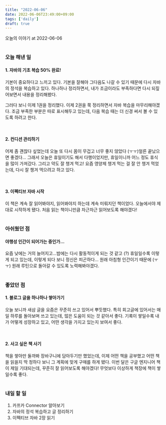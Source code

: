 ```yaml
---
title: "2022-06-06"
date: 2022-06-06T23:49:00+09:00
tags: ['daily']
draft: true
---
```

오늘의 이야기 at 2022-06-06
<!--more--> 

#
### 오늘 해낸 일
#### 1. 자바의 기초 복습 50% 완료!
기본이 중요하다고 느끼고 있다. 
기본을 잘해야 그다음도 나갈 수 있기 때문에 다시 자바의 정석을 복습하고 있다. 
하나하나 정리하면서, 내가 조금이라도 부족하다면 다시 되짚어보면서 내용을 정리해봤다. 

그러다 보니 이제 1권을 정리했다. 
이제 2권을 쭉 정리하면서 자바 복습을 마무리해야겠다. 
조금 부족한 부분은 따로 표시해두고 있는데, 다음 복습 때는 더 신경 써서 볼 수 있도록 하려고 한다.

<br/>

#### 2. 컨디션 관리하기
어제 좀 괜찮다 싶었는데 오늘 또 다시 몸이 무겁고 너무 좋지 않았다 (ㅜㅜ)얼른 끝났으면 좋겠다... 
그래서 오늘은 휴일이기도 해서 다행이었지만, 휴일이니까 어느 정도 휴식을 많이 가져갔다. 
그리고 약도 잘 챙겨 먹고! 요즘 영양제 챙겨 먹는 걸 잘 안 챙겨 먹었는데, 다시 잘 챙겨 먹으려고 하고 있다.

<br/>

#### 3. 이펙티브 자바 시작
이 책은 계속 잘 읽어봐야지, 읽어봐야지 하는데 계속 미뤄지던 책이었다. 
오늘에서야 제대로 시작하게 됐다. 
처음 읽는 책이니만큼 차근차근 읽어보도록 해야겠다!


#
### 아쉬웠던 점
#### 야행성 인간이 되어가는 중인가...
요즘 낮에는 거의 늘어지고...밤에는 다시 활동적이게 되는 것 같고 (?) 
휴일일수록 이렇게 되고 있는데, 이렇게 되다 보니 정신은 피곤하다... 
원래 아침형 인간이기 때문에 (ㅜㅜ) 원래 루틴으로 돌아갈 수 있도록 노력해봐야겠다.


#
### 좋았던 점
#### 1. 블로그 글을 하나하나 쌓아가기
오늘 보니까 새삼 글을 요즘은 꾸준히 쓰고 있어서 뿌듯했다. 
특히 회고글에 있어서는 매일 하루를 돌아보며 쓰고 있는데, 많은 도움이 되는 것 같아서 좋다. 
기록이 쌓일수록 내가 어떻게 성장하고 있고, 어떤 생각을 가지고 있는지 보여서 좋다.

<br/>

#### 2. 사고 싶은 책 사기
책을 쌓아만 둘까봐 장바구니에 담아두기만 했었는데, 이제 어떤 책을 공부했고 어떤 책을 읽을지 딱 정하다 보니 그 계획에 맞게 구매를 하게 됐다. 
이번 달은 구글 엔지니어 책이 제일 기대되는데, 꾸준히 잘 읽어보도록 해야겠다! 
무엇보다 이상하게 책장에 책이 쌓일수록 좋다.


#
### 내일 할 일
1. 카프카 Connector 알아보기
2. 자바의 정석 복습하고 글 정리하기
3. 이펙티브 자바 2장 읽기